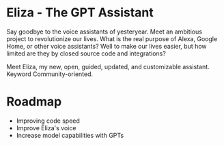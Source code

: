 # Eliza - The GPT Assistant
Say goodbye to the voice assistants of yesteryear. Meet an ambitious project to revolutionize our lives. What is the real purpose of Alexa, Google Home, or other voice assistants? Well to make our lives easier, but how limited are they by closed source code and integrations?

Meet Eliza, my new, open, guided, updated, and customizable assistant. Keyword Community-oriented.

# Roadmap
- Improving code speed
- Improve Eliza's voice
- Increase model capabilities with GPTs

